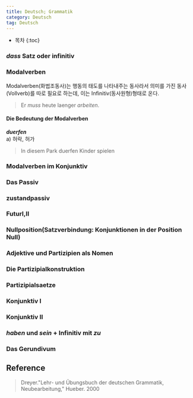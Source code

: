 ```yaml
---
title: Deutsch; Grammatik
category: Deutsch
tag: Deutsch
---
```








* 목차
{:toc}








### *dass* Satz oder infinitiv

### Modalverben
Modalverben(화법조동사)는 행동의 태도를 나타내주는 동사라서 의미를 가진 동사(Vollverb)를 따로 필요로 하는데, 이는 Infinitiv(동사원형)형태로 온다.
> Er *muss* heute laenger *arbeiten*.


#### Die Bedeutung der Modalverben


***duerfen***  
a\) 허락, 허가
> In diesem Park duerfen Kinder spielen

### Modalverben im Konjunktiv
### Das Passiv
### zustandpassiv
### FuturⅠ,Ⅱ
### Nullposition(Satzverbindung: Konjunktionen in der Position Null)
### Adjektive und Partizipien als Nomen
### Die Partizipialkonstruktion
### Partizipialsaetze
### Konjunktiv Ⅰ
### Konjunktiv Ⅱ
### *haben* und *sein* + Infinitiv mit *zu*
### Das Gerundivum


## Reference

> Dreyer."Lehr- und Übungsbuch der deutschen Grammatik, Neubearbeitung," Hueber. 2000
